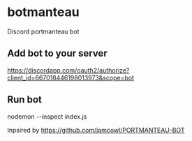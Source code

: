 # botmanteau
Discord portmanteau bot

## Add bot to your server
https://discordapp.com/oauth2/authorize?client_id=667018446198013973&scope=bot

## Run bot
nodemon --inspect index.js

Inpsired by https://github.com/jamcowl/PORTMANTEAU-BOT
